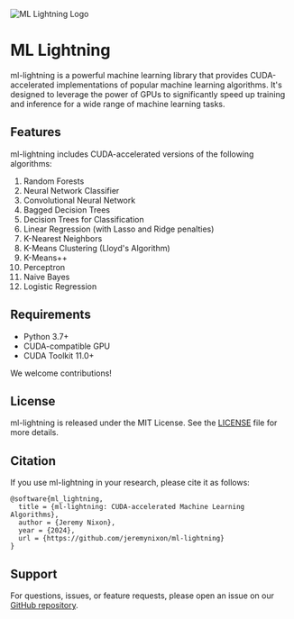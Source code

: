 ![ML Lightning Logo](https://i.imgur.com/YAAe97A.png)

# ML Lightning

ml-lightning is a powerful machine learning library that provides CUDA-accelerated implementations of popular machine learning algorithms. It's designed to leverage the power of GPUs to significantly speed up training and inference for a wide range of machine learning tasks.

## Features

ml-lightning includes CUDA-accelerated versions of the following algorithms:

1. Random Forests
2. Neural Network Classifier
3. Convolutional Neural Network
4. Bagged Decision Trees
5. Decision Trees for Classification
6. Linear Regression (with Lasso and Ridge penalties)
7. K-Nearest Neighbors
8. K-Means Clustering (Lloyd's Algorithm)
9. K-Means++
10. Perceptron
11. Naive Bayes
12. Logistic Regression

## Requirements

- Python 3.7+
- CUDA-compatible GPU
- CUDA Toolkit 11.0+

We welcome contributions!

## License

ml-lightning is released under the MIT License. See the [LICENSE](LICENSE) file for more details.

## Citation

If you use ml-lightning in your research, please cite it as follows:

```
@software{ml_lightning,
  title = {ml-lightning: CUDA-accelerated Machine Learning Algorithms},
  author = {Jeremy Nixon},
  year = {2024},
  url = {https://github.com/jeremynixon/ml-lightning}
}
```

## Support

For questions, issues, or feature requests, please open an issue on our [GitHub repository](https://github.com/jeremynixon/ml-lightning/issues).
